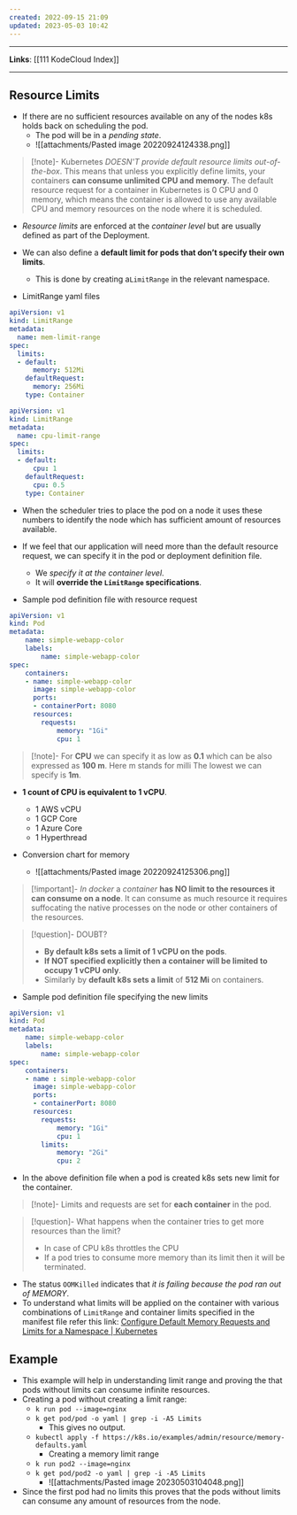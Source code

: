 ```yaml
---
created: 2022-09-15 21:09
updated: 2023-05-03 10:42
---
```

---
**Links**: [[111 KodeCloud Index]]

---
## Resource Limits
- If there are no sufficient resources available on any of the nodes k8s holds back on scheduling the pod.
	- The pod will be in a *pending state*.
	- ![[attachments/Pasted image 20220924124338.png]]

> [!note]- Kubernetes *DOESN'T provide default resource limits out-of-the-box*. This means that unless you explicitly define limits, your containers **can consume unlimited CPU and memory**.
> The default resource request for a container in Kubernetes is 0 CPU and 0 memory, which means the container is allowed to use any available CPU and memory resources on the node where it is scheduled.

- *Resource limits* are enforced at the *container level* but are usually defined as part of the Deployment.
- We can also define a **default limit for pods that don’t specify their own limits**.
	- This is done by creating a`LimitRange` in the relevant namespace.

- LimitRange yaml files
```yaml
apiVersion: v1
kind: LimitRange
metadata:
  name: mem-limit-range
spec:
  limits:
  - default:
      memory: 512Mi
    defaultRequest:
      memory: 256Mi
    type: Container
```

```yaml
apiVersion: v1
kind: LimitRange
metadata:
  name: cpu-limit-range
spec:
  limits:
  - default:
      cpu: 1
    defaultRequest:
      cpu: 0.5
    type: Container
```

- When the scheduler tries to place the pod on a node it uses these numbers to identify the node which has sufficient amount of resources available.
- If we feel that our application will need more than the default resource request, we can specify it in the pod or deployment definition file.
	- We *specify it at the container level*.
	- It will **override the `LimitRange` specifications**.

- Sample pod definition file with resource request
```yaml
apiVersion: v1
kind: Pod
metadata:
	name: simple-webapp-color
	labels:
		name: simple-webapp-color
spec:
	containers:
	- name: simple-webapp-color
	  image: simple-webapp-color
	  ports:
	  - containerPort: 8080
	  resources:
		requests:
			memory: "1Gi"
			cpu: 1
```

> [!note]- For **CPU** we can specify it as low as **0.1** which can be also expressed as **100 m**.
> Here m stands for milli 
> The lowest we can specify is **1m**.

- **1 count of CPU is equivalent to 1 vCPU**.
	- 1 AWS vCPU
	- 1 GCP Core
	- 1 Azure Core
	- 1 Hyperthread

- Conversion chart for memory
	- ![[attachments/Pasted image 20220924125306.png]]

> [!important]- *In docker* a *container* **has NO limit to the resources it can consume on a node**.
> It can consume as much resource it requires suffocating the native processes on the node or other containers of the resources.

> [!question]- DOUBT?
> - **By default k8s sets a limit of 1 vCPU on the pods**. 
> - **If NOT specified explicitly then a container will be limited to occupy 1 vCPU only**.
> - Similarly by **default k8s sets a limit** of **512 Mi** on containers.

- Sample pod definition file specifying the new limits
```yaml
apiVersion: v1
kind: Pod
metadata:
	name: simple-webapp-color
	labels:
		name: simple-webapp-color
spec:
	containers:
	- name : simple-webapp-color
	  image: simple-webapp-color
	  ports:
	  - containerPort: 8080
	  resources:
		requests:
			memory: "1Gi"
			cpu: 1
		limits:
			memory: "2Gi"
			cpu: 2
```

- In the above definition file when a pod is created k8s sets new limit for the container.

> [!note]- Limits and requests are set for **each container** in the pod.

> [!question]- What happens when the container tries to get more resources than the limit?
> - In case of CPU k8s throttles the CPU
> - If a pod tries to consume more memory than its limit then it will be terminated.

- The status `OOMKilled` indicates that *it is failing because the pod ran out of MEMORY*.
- To understand what limits will be applied on the container with various combinations of `LimitRange` and container limits specified in the manifest file refer this link: [Configure Default Memory Requests and Limits for a Namespace | Kubernetes](https://kubernetes.io/docs/tasks/administer-cluster/manage-resources/memory-default-namespace/)

## Example 
- This example will help in understanding limit range and proving the that pods without  limits can consume infinite resources.
- Creating a pod without creating a limit range:
	- `k run pod --image=nginx`
	- `k get pod/pod -o yaml | grep -i -A5 Limits`
		- This gives no output.
	- `kubectl apply -f https://k8s.io/examples/admin/resource/memory-defaults.yaml`
		- Creating a memory limit range
	- `k run pod2 --image=nginx`
	- `k get pod/pod2 -o yaml | grep -i -A5 Limits`
		- ![[attachments/Pasted image 20230503104048.png]]
- Since the first pod had no limits this proves that the pods without limits can consume any amount of resources from the node.